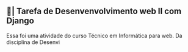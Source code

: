 ## 📑| Tarefa de Desenvenvolvimento web II com Django

  Essa foi uma atividade do curso Técnico em Informática para web. Da disciplina de Desenvi
 
